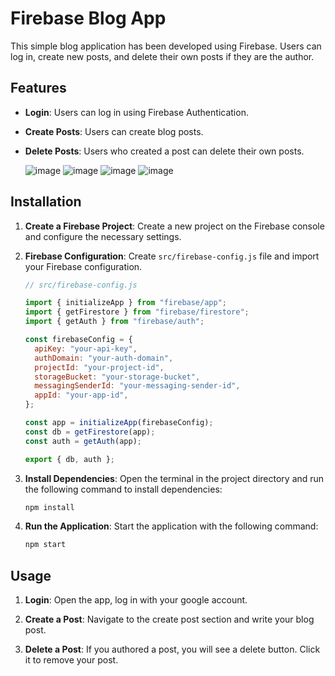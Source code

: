 # Firebase Blog App

This simple blog application has been developed using Firebase. Users can log in, create new posts, and delete their own posts if they are the author.

## Features

- **Login**: Users can log in using Firebase Authentication.
- **Create Posts**: Users can create blog posts.
- **Delete Posts**: Users who created a post can delete their own posts.

  ![image](https://github.com/isinnur/blog-app/assets/98089962/4cd29e5c-a8d9-426d-97dc-d98c0abe5521)
![image](https://github.com/isinnur/blog-app/assets/98089962/941504e4-5b02-4341-ac67-d4a6b4ee7e58)
![image](https://github.com/isinnur/blog-app/assets/98089962/0137a4a0-01af-4ccf-9cc1-a66034bcab09)
![image](https://github.com/isinnur/blog-app/assets/98089962/4a12a5aa-d043-4b96-b475-2989313cf8a0)


## Installation

1. **Create a Firebase Project**: Create a new project on the Firebase console and configure the necessary settings.

2. **Firebase Configuration**: Create `src/firebase-config.js` file and import your Firebase configuration.

   ```javascript
   // src/firebase-config.js

   import { initializeApp } from "firebase/app";
   import { getFirestore } from "firebase/firestore";
   import { getAuth } from "firebase/auth";

   const firebaseConfig = {
     apiKey: "your-api-key",
     authDomain: "your-auth-domain",
     projectId: "your-project-id",
     storageBucket: "your-storage-bucket",
     messagingSenderId: "your-messaging-sender-id",
     appId: "your-app-id",
   };

   const app = initializeApp(firebaseConfig);
   const db = getFirestore(app);
   const auth = getAuth(app);

   export { db, auth };
   ```

3. **Install Dependencies**: Open the terminal in the project directory and run the following command to install dependencies:

   ```bash
   npm install
   ```

4. **Run the Application**: Start the application with the following command:

   ```bash
   npm start
   ```

## Usage

1. **Login**: Open the app, log in with your google account.

2. **Create a Post**: Navigate to the create post section and write your blog post.

3. **Delete a Post**: If you authored a post, you will see a delete button. Click it to remove your post.
